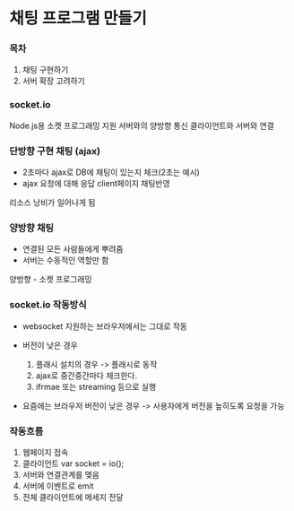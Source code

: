 # 채팅 프로그램 만들기

### 목차

1. 채팅 구현하기
1. 서버 확장 고려하기

### socket.io

Node.js용 소켓 프로그래밍 지원
서버와의 양방향 통신
클라이언트와 서버와 연결

### 단방향 구현 채팅 (ajax)

- 2초마다 ajax로 DB에 채팅이 있는지 체크(2초는 예시)
- ajax 요청에 대해 응답 client페이지 채팅반영

리소스 낭비가 일어나게 됨

### 양방향 채팅

- 연결된 모든 사람들에게 뿌려줌
- 서버는 수동적인 역할만 함

양방향 - 소켓 프로그래밍

### socket.io 작동방식

- websocket 지원하는 브라우저에서는 그대로 작동

- 버전이 낮은 경우
  1. 플래시 설치의 경우 -> 플래시로 동작
  1. ajax로 중간중간마다 체크한다.
  1. ifrmae 또는 streaming 등으로 실행

* 요즘에는 브라우저 버전이 낮은 경우 -> 사용자에게 버전을 높히도록 요청을 가능

### 작동흐름

1. 웹페이지 접속
1. 클라이언트 var socket = io();
1. 서버와 연결관계를 맺음
1. 서버에 이벤트로 emit
1. 전체 클라이언트에 메세지 전달
